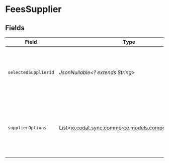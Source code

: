 # FeesSupplier


## Fields

| Field                                                                                      | Type                                                                                       | Required                                                                                   | Description                                                                                |
| ------------------------------------------------------------------------------------------ | ------------------------------------------------------------------------------------------ | ------------------------------------------------------------------------------------------ | ------------------------------------------------------------------------------------------ |
| `selectedSupplierId`                                                                       | *JsonNullable<? extends String>*                                                           | :heavy_minus_sign:                                                                         | Selected supplier id from the list of supplier records on the accounting software.         |
| `supplierOptions`                                                                          | List<[io.codat.sync.commerce.models.components.Option](../../models/components/Option.md)> | :heavy_minus_sign:                                                                         | List of supplier options from the list of supplier records on the accounting software.     |